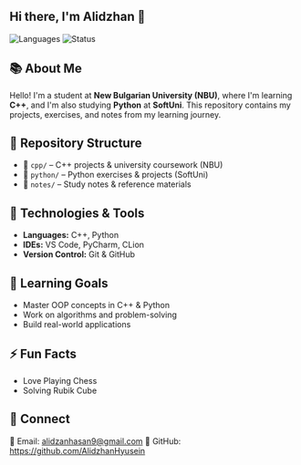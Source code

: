 ## Hi there, I'm Alidzhan 👋

![Languages](https://img.shields.io/badge/C++-Python-blue)
![Status](https://img.shields.io/badge/learning-in_progress-green)

## 📚 About Me

Hello! I'm a student at **New Bulgarian University (NBU)**, where I'm learning **C++**, and I'm also studying **Python** at **SoftUni**. This repository contains my projects, exercises, and notes from my learning journey.

## 📌 Repository Structure

- 📂 `cpp/` – C++ projects & university coursework (NBU)  
- 📂 `python/` – Python exercises & projects (SoftUni)  
- 📂 `notes/` – Study notes & reference materials  

## 🚀 Technologies & Tools

- **Languages:** C++, Python  
- **IDEs:** VS Code, PyCharm, CLion  
- **Version Control:** Git & GitHub  

## 🎯 Learning Goals

- Master OOP concepts in C++ & Python  
- Work on algorithms and problem-solving  
- Build real-world applications

## ⚡ Fun Facts
- Love Playing Chess
- Solving Rubik Cube

## 🤝 Connect

📧 Email: alidzanhasan9@gmail.com
🔗 GitHub: https://github.com/AlidzhanHyusein
